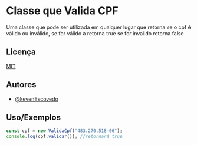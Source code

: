 # Classe que Valida CPF
Uma classe que pode ser utilizada em qualquer lugar que retorna
se o cpf é válido ou  inválido, se for válido a retorna true 
se for invalido retorna false

## Licença
[MIT](https://choosealicense.com/licenses/mit/)

## Autores
- [@kevenEscovedo](https://www.github.com/kevenescovedo)

## Uso/Exemplos

```javascript
const cpf = new ValidaCpf("483.270.518-06");
console.log(cpf.validar()); //retornará true

```
